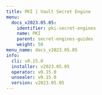 ```yaml
---
title: PKI | Vault Secret Engine
menu:
  docs_v2023.05.05:
    identifier: pki-secret-engines
    name: PKI
    parent: secret-engines-guides
    weight: 50
menu_name: docs_v2023.05.05
info:
  cli: v0.15.0
  installer: v2023.05.05
  operator: v0.15.0
  unsealer: v0.15.0
  version: v2023.05.05
---
```


